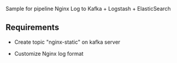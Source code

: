 Sample for pipeline Nginx Log to Kafka + Logstash + ElasticSearch

## Requirements

- Create topic "nginx-static" on kafka server

- Customize Nginx log format

##  
